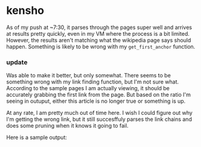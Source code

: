 # kensho

As of my push at ~7:30, it parses through the pages super well and arrives at results pretty quickly, even in my VM where the process is a bit limited.
However, the results aren't matching what the wikipedia page says should happen. Something is likely to be wrong with my `get_first_anchor` function.

### update

Was able to make it better, but only somewhat. There seems to be something wrong with my link finding function, but I'm not sure what. According to the sample pages I am actually viewing, it should be accurately grabbing the first link from the page. But based on the ratio I'm seeing in outuput, either this article is no longer true or something is up.

At any rate, I am pretty much out of time here. I wish I could figure out why I'm getting the wrong link, but it still succesffuly parses the link chains and does some pruning when it knows it going to fail.

Here is a sample output:

```text

```

